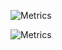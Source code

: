 ![Metrics](https://metrics.lecoq.io/ARISTheGod?template=classic&base.header=0&base.activity=0&base.community=0&base.repositories=0&base.metadata=0&achievements=1&achievements.threshold=X&achievements.secrets=true&achievements.display=compact&achievements.limit=0&config.timezone=Europe%2FBucharest)

![Metrics](https://metrics.lecoq.io/ARISTheGod?template=classic&base.header=0&base.activity=0&base.community=0&base.repositories=0&base.metadata=0&pagespeed=1&pagespeed.url=.user.website&pagespeed.detailed=true&pagespeed.screenshot=true&config.timezone=Europe%2FBucharest)
